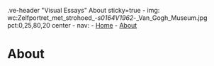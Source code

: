.ve-header "Visual Essays" About sticky=true
    - img: wc:Zelfportret_met_strohoed_-_s0164V1962_-_Van_Gogh_Museum.jpg pct:0,25,80,20 center
    - nav:
        - [Home](/)
        - [About](/about)

# About